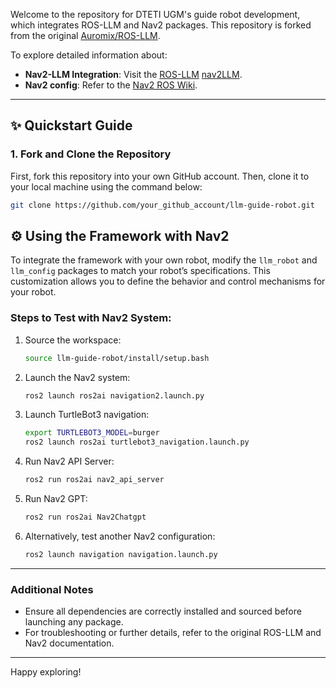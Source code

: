 Welcome to the repository for DTETI UGM's guide robot development, which integrates ROS-LLM and Nav2 packages. This repository is forked from the original [Auromix/ROS-LLM](https://github.com/Auromix/ROS-LLM).

To explore detailed information about:
- **Nav2-LLM Integration**: Visit the [ROS-LLM](https://github.com/Auromix/ROS-LLM)  [nav2LLM](https://github.com/sachinkum0009/nav2gpt).
- **Nav2 config**: Refer to the [Nav2 ROS Wiki](https://navigation.ros.org/).

---

## ✨ Quickstart Guide

### 1. Fork and Clone the Repository
First, fork this repository into your own GitHub account. Then, clone it to your local machine using the command below:

```bash
git clone https://github.com/your_github_account/llm-guide-robot.git
```



## ⚙️ Using the Framework with Nav2

To integrate the framework with your own robot, modify the `llm_robot` and `llm_config` packages to match your robot’s specifications. This customization allows you to define the behavior and control mechanisms for your robot.

### Steps to Test with Nav2 System:
1. Source the workspace:
   ```bash
   source llm-guide-robot/install/setup.bash
   ```

2. Launch the Nav2 system:
   ```bash
   ros2 launch ros2ai navigation2.launch.py
   ```

3. Launch TurtleBot3 navigation:
   ```bash
   export TURTLEBOT3_MODEL=burger
   ros2 launch ros2ai turtlebot3_navigation.launch.py
   ```

4. Run Nav2 API Server:
   ```bash
   ros2 run ros2ai nav2_api_server
   ```

5. Run Nav2 GPT:
   ```bash
   ros2 run ros2ai Nav2Chatgpt
   ```

6. Alternatively, test another Nav2 configuration:
   ```bash
   ros2 launch navigation navigation.launch.py
   ```

---

### Additional Notes
- Ensure all dependencies are correctly installed and sourced before launching any package.
- For troubleshooting or further details, refer to the original ROS-LLM and Nav2 documentation.

---

Happy exploring!

